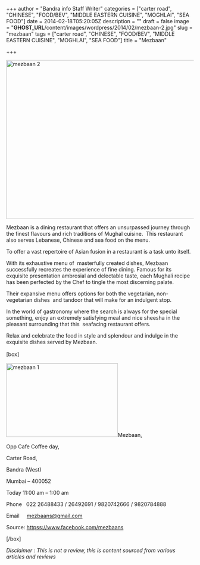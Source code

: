 +++
author = "Bandra info Staff Writer"
categories = ["carter road", "CHINESE", "FOOD/BEV", "MIDDLE EASTERN CUISINE", "MOGHLAI", "SEA FOOD"]
date = 2014-02-18T05:20:05Z
description = ""
draft = false
image = "__GHOST_URL__/content/images/wordpress/2014/02/mezbaan-2.jpg"
slug = "mezbaan"
tags = ["carter road", "CHINESE", "FOOD/BEV", "MIDDLE EASTERN CUISINE", "MOGHLAI", "SEA FOOD"]
title = "Mezbaan"

+++


<p><a href="https://i2.wp.com/bandra.info/wp-content/uploads/2014/02/mezbaan-2.jpg?ssl=1"><img loading="lazy" class="size-full wp-image-5818 aligncenter" src="https://i2.wp.com/bandra.info/wp-content/uploads/2014/02/mezbaan-2.jpg?resize=600%2C427&#038;ssl=1" alt="mezbaan 2" width="600" height="427" srcset="https://i2.wp.com/bandra.info/wp-content/uploads/2014/02/mezbaan-2.jpg?w=600&amp;ssl=1 600w, https://i2.wp.com/bandra.info/wp-content/uploads/2014/02/mezbaan-2.jpg?resize=300%2C213&amp;ssl=1 300w" sizes="(max-width: 600px) 100vw, 600px" data-recalc-dims="1" /></a></p>
<p>Mezbaan is a dining restaurant that offers an unsurpassed journey through the finest flavours and rich traditions of Mughal cuisine.  This restaurant also serves Lebanese, Chinese and sea food on the menu.</p>
<p>To offer a vast repertoire of Asian fusion in a restaurant is a task unto itself.</p>
<p>With its exhaustive menu of  masterfully created dishes, Mezbaan successfully recreates the experience of fine dining. Famous for its exquisite presentation ambrosial and delectable taste, each Mughali recipe has been perfected by the Chef to tingle the most discerning palate.</p>
<p>Their expansive menu offers options for both the vegetarian, non-vegetarian dishes  and tandoor that will make for an indulgent stop.</p>
<p>In the world of gastronomy where the search is always for the special something, enjoy an extremely satisfying meal and nice sheesha in the pleasant surrounding that this  seafacing restaurant offers.</p>
<p>Relax and celebrate the food in style and splendour and indulge in the exquisite dishes served by Mezbaan.</p>
<p><span style="line-height: 1.5em;">[box]</span></p>
<p><a href="https://i1.wp.com/bandra.info/wp-content/uploads/2014/02/mezbaan-1.jpg?ssl=1"><img loading="lazy" class="size-medium wp-image-5819 alignright" src="https://i1.wp.com/bandra.info/wp-content/uploads/2014/02/mezbaan-1.jpg?resize=300%2C198&#038;ssl=1" alt="mezbaan 1" width="300" height="198" srcset="https://i1.wp.com/bandra.info/wp-content/uploads/2014/02/mezbaan-1.jpg?resize=300%2C198&amp;ssl=1 300w, https://i1.wp.com/bandra.info/wp-content/uploads/2014/02/mezbaan-1.jpg?w=599&amp;ssl=1 599w" sizes="(max-width: 300px) 100vw, 300px" data-recalc-dims="1" /></a>Mezbaan,</p>
<p>Opp Cafe Coffee day,</p>
<p>Carter Road,</p>
<p>Bandra (West)</p>
<p>Mumbai &#8211; 400052</p>
<p>Today 11:00 am &#8211; 1:00 am</p>
<p>Phone   022 26488433 / 26492691 / 9820742666 / 9820784888</p>
<p>Email     <a href="mailto:mezbaans@gmail.com">mezbaans@gmail.com</a></p>
<p>Source: <a href="httpss://www.facebook.com/mezbaans">httpss://www.facebook.com/mezbaans</a></p>
<p>[/box]</p>
<p><em>Disclaimer : This is not a review, this is content sourced from various articles and reviews</em></p>



